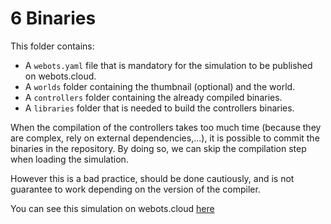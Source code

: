 # 6 Binaries
This folder contains:
 - A `webots.yaml` file that is mandatory for the simulation to be published on webots.cloud.
 - A `worlds` folder containing the thumbnail (optional) and the world.
 - A `controllers` folder containing the already compiled binaries.
 - A `libraries` folder that is needed to build the controllers binaries.

When the compilation of the controllers takes too much time (because they are complex, rely on external dependencies,...), it is possible to commit the binaries in the repository.
By doing so, we can skip the compilation step when loading the simulation.

However this is a bad practice, should be done cautiously, and is not guarantee to work depending on the version of the compiler.

You can see this simulation on webots.cloud [here](https://webots.cloud/run?version=R2022b&url=https://github.com/cyberbotics/webots-cloud-simulation-demos/blob/main/6_binaries/worlds/ipr_collaboration.wbt)
